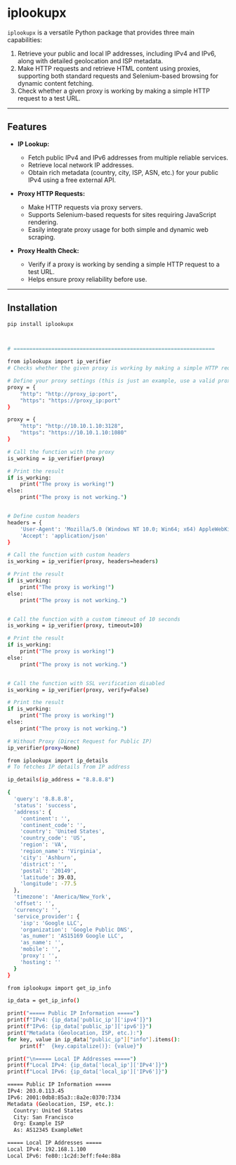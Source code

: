 # iplookupx

`iplookupx` is a versatile Python package that provides three main capabilities:

1. Retrieve your public and local IP addresses, including IPv4 and IPv6, along with detailed geolocation and ISP metadata.
2. Make HTTP requests and retrieve HTML content using proxies, supporting both standard requests and Selenium-based browsing for dynamic content fetching.
3. Check whether a given proxy is working by making a simple HTTP request to a test URL.

---

## Features

- **IP Lookup:**
  - Fetch public IPv4 and IPv6 addresses from multiple reliable services.
  - Retrieve local network IP addresses.
  - Obtain rich metadata (country, city, ISP, ASN, etc.) for your public IPv4 using a free external API.
  
- **Proxy HTTP Requests:**
  - Make HTTP requests via proxy servers.
  - Supports Selenium-based requests for sites requiring JavaScript rendering.
  - Easily integrate proxy usage for both simple and dynamic web scraping.

- **Proxy Health Check:**
  - Verify if a proxy is working by sending a simple HTTP request to a test URL.
  - Helps ensure proxy reliability before use.

---

## Installation

```bash
pip install iplookupx



# ================================================================

from iplookupx import ip_verifier
# Checks whether the given proxy is working by making a simple HTTP request to a test URL.

# Define your proxy settings (this is just an example, use a valid proxy IP and port)
proxy = {
    "http": "http://proxy_ip:port",
    "https": "https://proxy_ip:port"
}

proxy = {
    "http": "http://10.10.1.10:3128",
    "https": "https://10.10.1.10:1080"
}

# Call the function with the proxy
is_working = ip_verifier(proxy)

# Print the result
if is_working:
    print("The proxy is working!")
else:
    print("The proxy is not working.")


# Define custom headers
headers = {
    'User-Agent': 'Mozilla/5.0 (Windows NT 10.0; Win64; x64) AppleWebKit/537.36 (KHTML, like Gecko) Chrome/91.0.4472.124 Safari/537.36',
    'Accept': 'application/json'
}

# Call the function with custom headers
is_working = ip_verifier(proxy, headers=headers)

# Print the result
if is_working:
    print("The proxy is working!")
else:
    print("The proxy is not working.")


# Call the function with a custom timeout of 10 seconds
is_working = ip_verifier(proxy, timeout=10)

# Print the result
if is_working:
    print("The proxy is working!")
else:
    print("The proxy is not working.")


# Call the function with SSL verification disabled
is_working = ip_verifier(proxy, verify=False)

# Print the result
if is_working:
    print("The proxy is working!")
else:
    print("The proxy is not working.")

# Without Proxy (Direct Request for Public IP)
ip_verifier(proxy=None)

from iplookupx import ip_details
# To fetches IP details from IP address

ip_details(ip_address = "8.8.8.8")

{
  'query': '8.8.8.8',
  'status': 'success',
  'address': {
    'continent': '',
    'continent_code': '',
    'country': 'United States',
    'country_code': 'US',
    'region': 'VA',
    'region_name': 'Virginia',
    'city': 'Ashburn',
    'district': '',
    'postal': '20149',
    'latitude': 39.03,
    'longitude': -77.5
  },
  'timezone': 'America/New_York',
  'offset': '',
  'currency': '',
  'service_provider': {
    'isp': 'Google LLC',
    'organization': 'Google Public DNS',
    'as_numer': 'AS15169 Google LLC',
    'as_name': '',
    'mobile': '',
    'proxy': '',
    'hosting': ''
  }
}

from iplookupx import get_ip_info

ip_data = get_ip_info()

print("===== Public IP Information =====")
print(f"IPv4: {ip_data['public_ip']['ipv4']}")
print(f"IPv6: {ip_data['public_ip']['ipv6']}")
print("Metadata (Geolocation, ISP, etc.):")
for key, value in ip_data["public_ip"]["info"].items():
    print(f"  {key.capitalize()}: {value}")

print("\n===== Local IP Addresses =====")
print(f"Local IPv4: {ip_data['local_ip']['IPv4']}")
print(f"Local IPv6: {ip_data['local_ip']['IPv6']}")

===== Public IP Information =====
IPv4: 203.0.113.45
IPv6: 2001:0db8:85a3::8a2e:0370:7334
Metadata (Geolocation, ISP, etc.):
  Country: United States
  City: San Francisco
  Org: Example ISP
  As: AS12345 ExampleNet

===== Local IP Addresses =====
Local IPv4: 192.168.1.100
Local IPv6: fe80::1c2d:3eff:fe4e:88a


